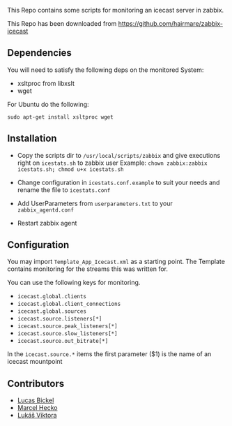This Repo contains some scripts for monitoring an icecast server in zabbix.

This Repo has been downloaded from https://github.com/hairmare/zabbix-icecast

## Dependencies

You will need to satisfy the following deps on the monitored System:

- xsltproc from libxslt
- wget

For Ubuntu do the following:

``sudo apt-get install xsltproc wget``

## Installation

- Copy the scripts dir to ``/usr/local/scripts/zabbix`` and give executions right on ``icestats.sh`` to zabbix user 
Example: ``chown zabbix:zabbix icestats.sh; chmod u+x icestats.sh``

- Change configuration in ``icestats.conf.example`` to suit your needs and rename the file to ``icestats.conf``

- Add UserParameters from ``userparameters.txt`` to your ``zabbix_agentd.conf``

- Restart zabbix agent

## Configuration

You may import ``Template_App_Icecast.xml`` as a starting point. The Template contains monitoring for the streams this was written for.

You can use the following keys for monitoring.

* ``icecast.global.clients``
* ``icecast.global.client_connections``
* ``icecast.global.sources``
* ``icecast.source.listeners[*]``
* ``icecast.source.peak_listeners[*]``
* ``icecast.source.slow_listeners[*]``
* ``icecast.source.out_bitrate[*]``

In the ``icecast.source.*`` items the first parameter ($1) is the name of an icecast mountpoint

## Contributors

* [Lucas Bickel](https://github.com/hairmare)
* [Marcel Hecko](https://github.com/hecko)
* [Lukáš Viktora](https://github.com/zetneteork)
